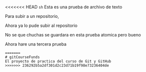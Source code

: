 <<<<<<< HEAD
```sh```
Esta es una prueba de archivo de texto 

Para subir a un repositorio, 

Ahora ya lo pude subir al repositorio

No se que chuchas se guardara en esta prueba atomica pero bueno

Ahora hare una tercera prueba


```
=======
# gitCourseFunds
El proyecto de practica del curso de Git y GitHub
>>>>>>> 236292b5a2df301d2c23d71b19f98e73236404de
